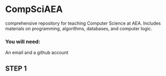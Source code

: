 # CompSciAEA
 comprehensive repository for teaching Computer Science at AEA. Includes materials on programming, algorithms, databases, and computer logic.

### You will need:
An email and a github account

## STEP 1

